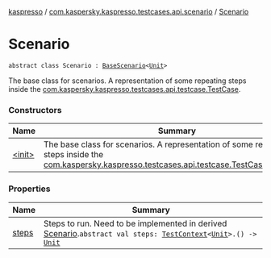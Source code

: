 [kaspresso](../../index.md) / [com.kaspersky.kaspresso.testcases.api.scenario](../index.md) / [Scenario](./index.md)

# Scenario

`abstract class Scenario : `[`BaseScenario`](../-base-scenario/index.md)`<`[`Unit`](https://kotlinlang.org/api/latest/jvm/stdlib/kotlin/-unit/index.html)`>`

The base class for scenarios. A representation of some repeating steps inside the
[com.kaspersky.kaspresso.testcases.api.testcase.TestCase](../../com.kaspersky.kaspresso.testcases.api.testcase/-test-case/index.md).

### Constructors

| Name | Summary |
|---|---|
| [&lt;init&gt;](-init-.md) | The base class for scenarios. A representation of some repeating steps inside the [com.kaspersky.kaspresso.testcases.api.testcase.TestCase](../../com.kaspersky.kaspresso.testcases.api.testcase/-test-case/index.md).`Scenario()` |

### Properties

| Name | Summary |
|---|---|
| [steps](steps.md) | Steps to run. Need to be implemented in derived [Scenario](./index.md).`abstract val steps: `[`TestContext`](../../com.kaspersky.kaspresso.testcases.core.testcontext/-test-context/index.md)`<`[`Unit`](https://kotlinlang.org/api/latest/jvm/stdlib/kotlin/-unit/index.html)`>.() -> `[`Unit`](https://kotlinlang.org/api/latest/jvm/stdlib/kotlin/-unit/index.html) |
